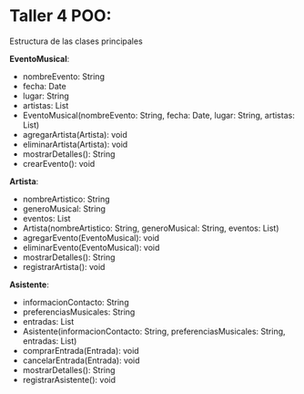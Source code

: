 # Taller 4 POO:

Estructura de las clases principales

**EventoMusical**:
- nombreEvento: String
- fecha: Date
- lugar: String
- artistas: List<Artista>
- EventoMusical(nombreEvento: String, fecha: Date, lugar: String, artistas: List<Artista>)
- agregarArtista(Artista): void
- eliminarArtista(Artista): void
- mostrarDetalles(): String
- crearEvento(): void

**Artista**:
- nombreArtistico: String
- generoMusical: String
- eventos: List<EventoMusical>
- Artista(nombreArtistico: String, generoMusical: String, eventos: List<EventoMusical>)
- agregarEvento(EventoMusical): void
- eliminarEvento(EventoMusical): void
- mostrarDetalles(): String
- registrarArtista(): void

**Asistente**:
- informacionContacto: String
- preferenciasMusicales: String
- entradas: List<Entrada>
- Asistente(informacionContacto: String, preferenciasMusicales: String, entradas: List<Entrada>)
- comprarEntrada(Entrada): void
- cancelarEntrada(Entrada): void
- mostrarDetalles(): String
- registrarAsistente(): void
